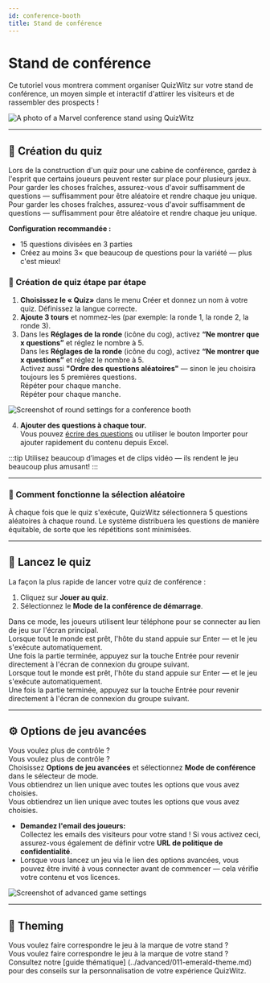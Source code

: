 ```yaml
---
id: conference-booth
title: Stand de conférence
---
```


# Stand de conférence

Ce tutoriel vous montrera comment organiser QuizWitz sur votre stand de conférence, un moyen simple et interactif d'attirer les visiteurs et de rassembler des prospects !

![A photo of a Marvel conference stand using QuizWitz](/images/photos/marvel.jpg)

---

## 📝 Création du quiz

Lors de la construction d'un quiz pour une cabine de conférence, gardez à l'esprit que certains joueurs peuvent rester sur place pour plusieurs jeux.\
Pour garder les choses fraîches, assurez-vous d'avoir suffisamment de questions — suffisamment pour être aléatoire et rendre chaque jeu unique.\
Pour garder les choses fraîches, assurez-vous d'avoir suffisamment de questions — suffisamment pour être aléatoire et rendre chaque jeu unique.

**Configuration recommandée :**

- 15 questions divisées en 3 parties
- Créez au moins 3× que beaucoup de questions pour la variété — plus c'est mieux!

### 🎲 Création de quiz étape par étape

1. **Choisissez le « Quiz»** dans le menu Créer et donnez un nom à votre quiz. Définissez la langue correcte.
2. **Ajoute 3 tours** et nommez-les (par exemple: la ronde 1, la ronde 2, la ronde 3).
3. Dans les **Réglages de la ronde** (icône du cog), activez **“Ne montrer que x questions”** et réglez le nombre à 5.\
  Dans les **Réglages de la ronde** (icône du cog), activez **“Ne montrer que x questions”** et réglez le nombre à 5.\
  Activez aussi **"Ordre des questions aléatoires"** — sinon le jeu choisira toujours les 5 premières questions.\
  Répéter pour chaque manche.\
  Répéter pour chaque manche.

![Screenshot of round settings for a conference booth](/images/tutorials/conference/round_settings.png)

4. **Ajouter des questions à chaque tour.**\
  Vous pouvez [écrire des questions](../editor/005-writing-questions.md) ou utiliser le bouton Importer pour ajouter rapidement du contenu depuis Excel.

:::tip
Utilisez beaucoup d’images et de clips vidéo — ils rendent le jeu beaucoup plus amusant!
:::

---

### 🔀 Comment fonctionne la sélection aléatoire

À chaque fois que le quiz s'exécute, QuizWitz sélectionnera 5 questions aléatoires à chaque round. Le système distribuera les questions de manière équitable, de sorte que les répétitions sont minimisées.

---

## 🚀 Lancez le quiz

La façon la plus rapide de lancer votre quiz de conférence :

1. Cliquez sur **Jouer au quiz**.
2. Sélectionnez le **Mode de la conférence de démarrage**.

Dans ce mode, les joueurs utilisent leur téléphone pour se connecter au lien de jeu sur l'écran principal.\
Lorsque tout le monde est prêt, l'hôte du stand appuie sur Enter — et le jeu s'exécute automatiquement.\
Une fois la partie terminée, appuyez sur la touche Entrée pour revenir directement à l'écran de connexion du groupe suivant.\
Lorsque tout le monde est prêt, l'hôte du stand appuie sur Enter — et le jeu s'exécute automatiquement.\
Une fois la partie terminée, appuyez sur la touche Entrée pour revenir directement à l'écran de connexion du groupe suivant.

---

## ⚙️ Options de jeu avancées

Vous voulez plus de contrôle ?\
Vous voulez plus de contrôle ?\
Choisissez **Options de jeu avancées** et sélectionnez **Mode de conférence** dans le sélecteur de mode.\
Vous obtiendrez un lien unique avec toutes les options que vous avez choisies.\
Vous obtiendrez un lien unique avec toutes les options que vous avez choisies.

- **Demandez l'email des joueurs:**\
  Collectez les emails des visiteurs pour votre stand ! Si vous activez ceci, assurez-vous également de définir votre **URL de politique de confidentialité**.
- Lorsque vous lancez un jeu via le lien des options avancées, vous pouvez être invité à vous connecter avant de commencer — cela vérifie votre contenu et vos licences.

![Screenshot of advanced game settings](/images/tutorials/conference/advanced_game_settings.png)

---

## 🎨 Theming

Vous voulez faire correspondre le jeu à la marque de votre stand ?\
Vous voulez faire correspondre le jeu à la marque de votre stand ?\
Consultez notre [guide thématique] (../advanced/011-emerald-theme.md) pour des conseils sur la personnalisation de votre expérience QuizWitz.
